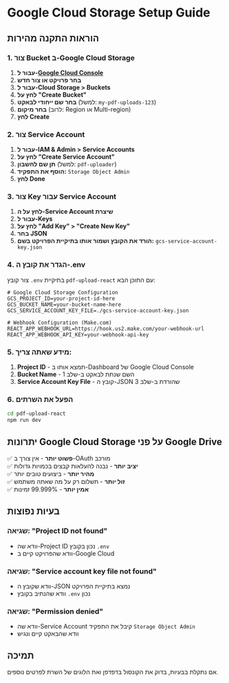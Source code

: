 # Google Cloud Storage Setup Guide

## הוראות התקנה מהירות

### 1. צור Bucket ב-Google Cloud Storage

1. **עבור ל-[Google Cloud Console](https://console.cloud.google.com/)**
2. **בחר פרויקט או צור חדש**
3. **עבור ל-Cloud Storage > Buckets**
4. **לחץ על "Create Bucket"**
5. **בחר שם ייחודי לבאקט** (למשל: `my-pdf-uploads-123`)
6. **בחר מיקום** (לרוב: Region או Multi-region)
7. **לחץ Create**

### 2. צור Service Account

1. **עבור ל-IAM & Admin > Service Accounts**
2. **לחץ על "Create Service Account"**
3. **תן שם לחשבון** (למשל: `pdf-uploader`)
4. **הוסף את התפקיד:** `Storage Object Admin`
5. **לחץ Done**

### 3. צור Key עבור Service Account

1. **לחץ על ה-Service Account שיצרת**
2. **עבור ל-Keys**
3. **לחץ על "Add Key" > "Create New Key"**
4. **בחר JSON**
5. **הורד את הקובץ ושמור אותו בתיקיית הפרויקט בשם:** `gcs-service-account-key.json`

### 4. הגדר את קובץ ה-.env

צור קובץ `.env` בתיקיית `pdf-upload-react` עם התוכן הבא:

```env
# Google Cloud Storage Configuration
GCS_PROJECT_ID=your-project-id-here
GCS_BUCKET_NAME=your-bucket-name-here
GCS_SERVICE_ACCOUNT_KEY_FILE=./gcs-service-account-key.json

# Webhook Configuration (Make.com)
REACT_APP_WEBHOOK_URL=https://hook.us2.make.com/your-webhook-url
REACT_APP_WEBHOOK_API_KEY=your-webhook-api-key
```

### 5. מידע שאתה צריך:

1. **Project ID** - תמצא אותו ב-Dashboard של Google Cloud Console
2. **Bucket Name** - השם שנתת לבאקט ב-שלב 1
3. **Service Account Key File** - קובץ ה-JSON שהורדת ב-שלב 3

### 6. הפעל את השרתים

```bash
cd pdf-upload-react
npm run dev
```

## יתרונות Google Cloud Storage על פני Google Drive

✅ **פשוט יותר** - אין צורך ב-OAuth מורכב  
✅ **יציב יותר** - נבנה להעלאות קבצים בכמויות גדולות  
✅ **מהיר יותר** - ביצועים טובים יותר  
✅ **זול יותר** - תשלום רק על מה שאתה משתמש  
✅ **אמין יותר** - 99.999% זמינות  

## בעיות נפוצות

### שגיאה: "Project ID not found"
- וודא שה-Project ID נכון בקובץ `.env`
- וודא שהפרויקט קיים ב-Google Cloud

### שגיאה: "Service account key file not found"  
- וודא שקובץ ה-JSON נמצא בתיקיית הפרויקט
- וודא שהנתיב בקובץ `.env` נכון

### שגיאה: "Permission denied"
- וודא שה-Service Account קיבל את התפקיד `Storage Object Admin`
- וודא שהבאקט קיים ונגיש

## תמיכה

אם נתקלת בבעיות, בדוק את הקונסול בדפדפן ואת הלוגים של השרת לפרטים נוספים.
